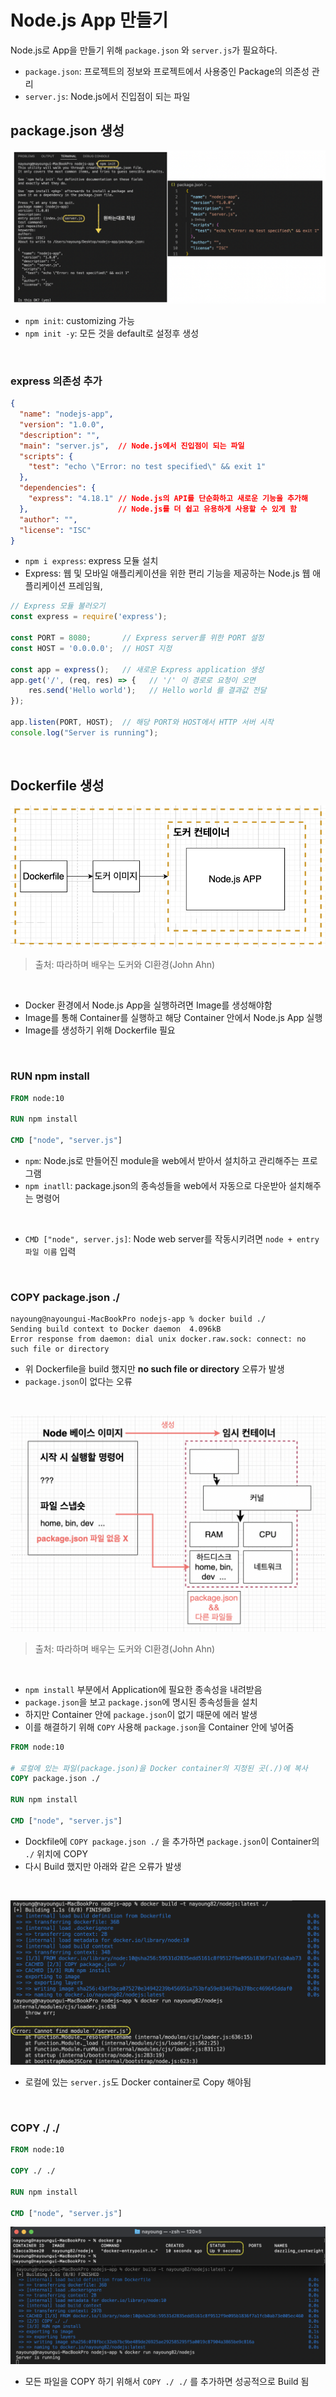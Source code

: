 # Node.js App 만들기

Node.js로 App을 만들기 위해 ```package.json``` 와 ```server.js```가 필요하다.

- ```package.json```: 프로젝트의 정보와 프로젝트에서 사용중인 Package의 의존성 관리
- ```server.js```: Node.js에서 진입점이 되는 파일

## package.json 생성

![png](/Docker/_img/create_package_json.png)

- ```npm init```: customizing 가능
- ```npm init -y```: 모든 것을 default로 설정후 생성

<br>

### express 의존성 추가

```json
{
  "name": "nodejs-app",
  "version": "1.0.0",
  "description": "",
  "main": "server.js",  // Node.js에서 진입점이 되는 파일
  "scripts": {
    "test": "echo \"Error: no test specified\" && exit 1"
  },
  "dependencies": {
    "express": "4.18.1" // Node.js의 API를 단순화하고 새로운 기능을 추가해
  },                    // Node.js를 더 쉽고 유용하게 사용할 수 있게 함
  "author": "",
  "license": "ISC"
}

```
- ```npm i express```: express 모듈 설치
- Express: 웹 및 모바일 애플리케이션을 위한 편리 기능을 제공하는 Node.js 웹 애플리케이션 프레임웤,

```js
// Express 모듈 불러오기
const express = require('express');

const PORT = 8080;       // Express server를 위한 PORT 설정
const HOST = '0.0.0.0';  // HOST 지정

const app = express();   // 새로운 Express application 생성
app.get('/', (req, res) => {   // '/' 이 경로로 요청이 오면
    res.send('Hello world');   // Hello world 를 결과값 전달
});

app.listen(PORT, HOST);  // 해당 PORT와 HOST에서 HTTP 서버 시작
console.log("Server is running");
```

<br>

## Dockerfile 생성

![png](/Docker/_img/create_nodejs_app_dockerfile_structure.png)

> 출처: 따라하며 배우는 도커와 CI환경(John Ahn)

<br>

- Docker 환경에서 Node.js App을 실행하려면 Image를 생성해야함
- Image를 통해 Container를 실행하고 해당 Container 안에서 Node.js App 실행
- Image를 생성하기 위해 Dockerfile 필요

<br>

### RUN npm install

```dockerfile
FROM node:10

RUN npm install

CMD ["node", "server.js"]
```

- ```npm```: Node.js로 만들어진 module을 web에서 받아서 설치하고 관리해주는 프로그램
- ```npm inatll```: package.json의 종속성들을 web에서 자동으로 다운받아 설치해주는 명령어 
<br>

- ```CMD ["node", server.js]```: Node web server를 작동시키려면 ```node + entry 파일 이름``` 입력

<br>

### COPY package.json ./

```text
nayoung@nayoungui-MacBookPro nodejs-app % docker build ./
Sending build context to Docker daemon  4.096kB
Error response from daemon: dial unix docker.raw.sock: connect: no such file or directory
```

- 위 Dockerfile을 build 했지만 **no such file or directory** 오류가 발생
- ```package.json```이 없다는 오류
<br>

![png](/Docker/_img/error_no_such_file_package_json.png)

> 출처: 따라하며 배우는 도커와 CI환경(John Ahn)

<br>

- ```npm install``` 부분에서 Application에 필요한 종속성을 내려받음
- ```package.json```을 보고 ```package.json```에 명시된 종속성들을 설치
- 하지만 Container 안에 ```package.json```이 없기 때문에 에러 발생
- 이를 해결하기 위해 ```COPY``` 사용해 ```package.json```을 Container 안에 넣어줌

```dockerfile
FROM node:10

# 로컬에 있는 파일(package.json)을 Docker container의 지정된 곳(./)에 복사
COPY package.json ./  

RUN npm install

CMD ["node", "server.js"]
```

- Dockfile에 ```COPY package.json ./``` 을 추가하면 ```package.json```이 Container의 ```./``` 위치에 COPY
- 다시 Build 했지만 아래와 같은 오류가 발생

<br>

![png](/Docker/_img/error_cannot_find_module_server_js.png)

- 로컬에 있는 ```server.js```도 Docker container로 Copy 해야됨

<br>

### COPY ./ ./

```dockerfile
FROM node:10

COPY ./ ./

RUN npm install

CMD ["node", "server.js"]
```

![png](/Docker/_img/solution_cannot_find_module_server_js.png)

- 모든 파일을 COPY 하기 위해서 ```COPY ./ ./``` 를 추가하면 성공적으로 Build 됨
